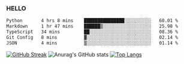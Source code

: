 ### HELLO
<!--START_SECTION:waka-->

```txt
Python       4 hrs 8 mins    ███████████████░░░░░░░░░░   60.01 %
Markdown     1 hr 47 mins    ██████▒░░░░░░░░░░░░░░░░░░   25.98 %
TypeScript   34 mins         ██░░░░░░░░░░░░░░░░░░░░░░░   08.36 %
Git Config   8 mins          ▓░░░░░░░░░░░░░░░░░░░░░░░░   02.14 %
JSON         4 mins          ▒░░░░░░░░░░░░░░░░░░░░░░░░   01.14 %
```

<!--END_SECTION:waka-->
[![GitHub Streak](https://streak-stats.demolab.com/?user=blackms&theme=dark)](https://git.io/streak-stats)
![Anurag's GitHub stats](https://github-readme-stats.vercel.app/api?username=blackms&show=reviews,discussions_started,discussions_answered,prs_merged,prs_merged_percentage&show_icons=true&theme=dark)
[![Top Langs](https://github-readme-stats.vercel.app/api/top-langs/?username=blackms)](https://github.com/anuraghazra/github-readme-stats)

<!--
**blackms/blackms** is a ✨ _special_ ✨ repository because its `README.md` (this file) appears on your GitHub profile.

Here are some ideas to get you started:

- 🔭 I’m currently working on ...
- 🌱 I’m currently learning ...
- 👯 I’m looking to collaborate on ...
- 🤔 I’m looking for help with ...
- 💬 Ask me about ...
- 📫 How to reach me: ...
- 😄 Pronouns: ...
- ⚡ Fun fact: ...
-->
